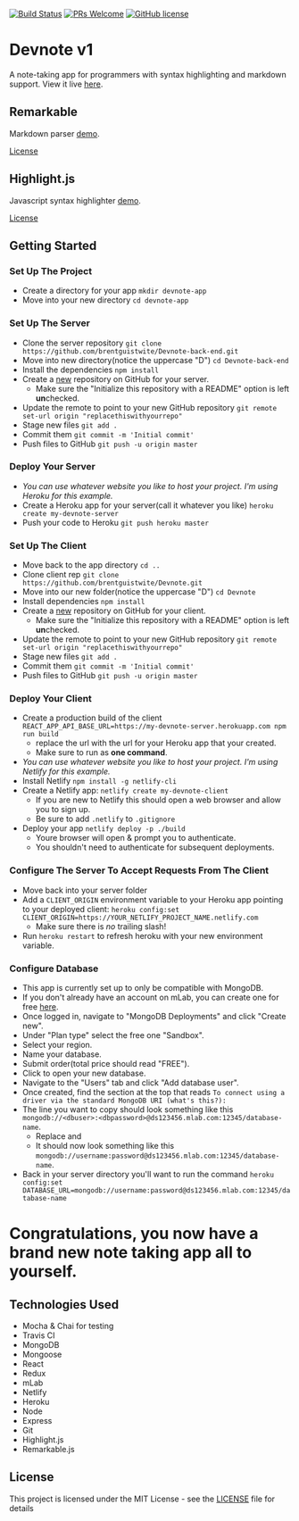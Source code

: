 [![Build Status](https://travis-ci.org/brentguistwite/Devnote-back-end.svg?branch=master)](https://travis-ci.org/brentguistwite/Devnote-back-end) [![PRs Welcome](https://img.shields.io/badge/PRs-welcome-brightgreen.svg?style=flat-square)](https://github.com/brentguistwite/Devnote/pull/new/master) [![GitHub license](https://img.shields.io/badge/license-MIT-blue.svg?style=flat-square)](https://github.com/brentguistwite/Devnote/blob/master/LICENSE)


# Devnote v1
A note-taking app for programmers with syntax highlighting and markdown support. 
View it live [here](https://devnote-demo.netlify.com/).

## Remarkable
Markdown parser [demo](https://jonschlinkert.github.io/remarkable/demo/).

[License](https://github.com/jonschlinkert/remarkable/blob/master/LICENSE)

## Highlight.js
Javascript syntax highlighter [demo](https://highlightjs.org/).

[License](https://github.com/isagalaev/highlight.js/blob/master/LICENSE)

## Getting Started 

### Set Up The Project
- Create a directory for your app `mkdir devnote-app`
- Move into your new directory `cd devnote-app`


### Set Up The Server 
- Clone the server repository `git clone https://github.com/brentguistwite/Devnote-back-end.git`
- Move into new directory(notice the uppercase "D") `cd Devnote-back-end`
- Install the dependencies `npm install` 
- Create a [new](https://github.com/new) repository on GitHub for your server.
  - Make sure the "Initialize this repository with a README" option is left **un**checked.
- Update the remote to point to your new GitHub repository `git remote set-url origin "replacethiswithyourrepo"`
- Stage new files `git add .`
- Commit them `git commit -m 'Initial commit'`
- Push files to GitHub `git push -u origin master`


### Deploy Your Server
- *You can use whatever website you like to host your project. I'm using Heroku for this example.*
- Create a Heroku app for your server(call it whatever you like) `heroku create my-devnote-server`
- Push your code to Heroku `git push heroku master`


### Set Up The Client
- Move back to the app directory `cd ..`
- Clone client rep `git clone https://github.com/brentguistwite/Devnote.git`
- Move into our new folder(notice the uppercase "D") `cd Devnote`
- Install dependencies `npm install`
- Create a [new](https://github.com/new) repository on GitHub for your client.
  - Make sure the "Initialize this repository with a README" option is left **un**checked.
- Update the remote to point to your new GitHub repository `git remote set-url origin "replacethiswithyourrepo"`
- Stage new files `git add .`
- Commit them `git commit -m 'Initial commit'`
- Push files to GitHub `git push -u origin master`


### Deploy Your Client 
- Create a production build of the client `REACT_APP_API_BASE_URL=https://my-devnote-server.herokuapp.com npm run build`
  - replace the url with the url for your Heroku app that your created.
  - Make sure to run as **one command**.
- *You can use whatever website you like to host your project. I'm using Netlify for this example.*
- Install Netlify `npm install -g netlify-cli`
- Create a Netlify app: `netlify create my-devnote-client`
  - If you are new to Netlify this should open a web browser and allow you to sign up.
  - Be sure to add `.netlify` to `.gitignore`
- Deploy your app `netlify deploy -p ./build`
  - Youre browser will open & prompt you to authenticate.
  - You shouldn't need to authenticate for subsequent deployments.


### Configure The Server To Accept Requests From The Client
- Move back into your server folder
- Add a `CLIENT_ORIGIN` environment variable to your Heroku app pointing to your deployed client: `heroku config:set CLIENT_ORIGIN=https://YOUR_NETLIFY_PROJECT_NAME.netlify.com`
  - Make sure there is *no* trailing slash!
- Run `heroku restart` to refresh heroku with your new environment variable.


### Configure Database
- This app is currently set up to only be compatible with MongoDB.
- If you don't already have an account on mLab, you can create one for free [here](https://mlab.com/signup/).
- Once logged in, navigate to "MongoDB Deployments" and click "Create new".
- Under "Plan type" select the free one "Sandbox".
- Select your region.
- Name your database.
- Submit order(total price should read "FREE").
- Click to open your new database.
- Navigate to the "Users" tab and click "Add database user".
- Once created, find the section at the top that reads `To connect using a driver via the standard MongoDB URI (what's this?):`
- The line you want to copy should look something like this `mongodb://<dbuser>:<dbpassword>@ds123456.mlab.com:12345/database-name`.
  - Replace <dbuser> and <dbpassword>
  - It should now look something like this `mongodb://username:password@ds123456.mlab.com:12345/database-name`.
- Back in your server directory you'll want to run the command `heroku config:set DATABASE_URL=mongodb://username:password@ds123456.mlab.com:12345/database-name`
  
# Congratulations, you now have a brand new note taking app all to yourself.

## Technologies Used
- Mocha & Chai for testing
- Travis CI
- MongoDB
- Mongoose
- React
- Redux
- mLab
- Netlify
- Heroku
- Node
- Express
- Git
- Highlight.js
- Remarkable.js

## License
This project is licensed under the MIT License - see the [LICENSE](LICENSE) file for details
